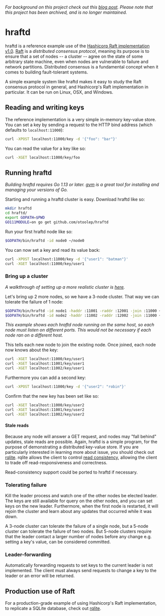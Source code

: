 _For background on this project check out this [blog post](http://www.philipotoole.com/building-a-distributed-key-value-store-using-raft/). Please note that this project has been archived, and is no longer maintained._

hraftd
======

hraftd is a reference example use of the [Hashicorp Raft implementation v1.0](https://github.com/hashicorp/raft). [Raft](https://raft.github.io/) is a _distributed consensus protocol_, meaning its purpose is to ensure that a set of nodes -- a cluster -- agree on the state of some arbitrary state machine, even when nodes are vulnerable to failure and network partitions. Distributed consensus is a fundamental concept when it comes to building fault-tolerant systems.

A simple example system like hraftd makes it easy to study the Raft consensus protocol in general, and Hashicorp's Raft implementation in particular. It can be run on Linux, OSX, and Windows.

## Reading and writing keys

The reference implementation is a very simple in-memory key-value store. You can set a key by sending a request to the HTTP bind address (which defaults to `localhost:11000`):
```bash
curl -XPOST localhost:11000/key -d '{"foo": "bar"}'
```

You can read the value for a key like so:
```bash
curl -XGET localhost:11000/key/foo
```

## Running hraftd
*Building hraftd requires Go 1.13 or later. [gvm](https://github.com/moovweb/gvm) is a great tool for installing and managing your versions of Go.*

Starting and running a hraftd cluster is easy. Download hraftd like so:
```bash
mkdir hraftd
cd hraftd/
export GOPATH=$PWD
GO111MODULE=on go get github.com/otoolep/hraftd
```

Run your first hraftd node like so:
```bash
$GOPATH/bin/hraftd -id node0 ~/node0
```

You can now set a key and read its value back:
```bash
curl -XPOST localhost:11000/key -d '{"user1": "batman"}'
curl -XGET localhost:11000/key/user1
```

### Bring up a cluster
_A walkthrough of setting up a more realistic cluster is [here](https://github.com/otoolep/hraftd/blob/master/CLUSTERING.md)._

Let's bring up 2 more nodes, so we have a 3-node cluster. That way we can tolerate the failure of 1 node:
```bash
$GOPATH/bin/hraftd -id node1 -haddr :11001 -raddr :12001 -join :11000 ~/node1
$GOPATH/bin/hraftd -id node2 -haddr :11002 -raddr :12002 -join :11000 ~/node2
```
_This example shows each hraftd node running on the same host, so each node must listen on different ports. This would not be necessary if each node ran on a different host._

This tells each new node to join the existing node. Once joined, each node now knows about the key:
```bash
curl -XGET localhost:11000/key/user1
curl -XGET localhost:11001/key/user1
curl -XGET localhost:11002/key/user1
```

Furthermore you can add a second key:
```bash
curl -XPOST localhost:11000/key -d '{"user2": "robin"}'
```

Confirm that the new key has been set like so:
```bash
curl -XGET localhost:11000/key/user2
curl -XGET localhost:11001/key/user2
curl -XGET localhost:11002/key/user2
```

#### Stale reads
Because any node will answer a GET request, and nodes may "fall behind" updates, stale reads are possible. Again, hraftd is a simple program, for the purpose of demonstrating a distributed key-value store. If you are particularly interested in learning more about issue, you should check out [rqlite](https://github.com/rqlite/rqlite). rqlite allows the client to control [read consistency](https://github.com/rqlite/rqlite/blob/master/DOC/CONSISTENCY.md), allowing the client to trade off read-responsiveness and correctness.

Read-consistency support could be ported to hraftd if necessary.

### Tolerating failure
Kill the leader process and watch one of the other nodes be elected leader. The keys are still available for query on the other nodes, and you can set keys on the new leader. Furthermore, when the first node is restarted, it will rejoin the cluster and learn about any updates that occurred while it was down.

A 3-node cluster can tolerate the failure of a single node, but a 5-node cluster can tolerate the failure of two nodes. But 5-node clusters require that the leader contact a larger number of nodes before any change e.g. setting a key's value, can be considered committed.

### Leader-forwarding
Automatically forwarding requests to set keys to the current leader is not implemented. The client must always send requests to change a key to the leader or an error will be returned.

## Production use of Raft
For a production-grade example of using Hashicorp's Raft implementation, to replicate a SQLite database, check out [rqlite](https://github.com/rqlite/rqlite).

